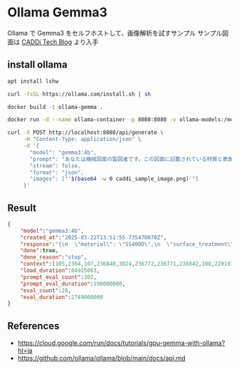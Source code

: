 # Ollama Gemma3

Ollama で Gemma3 をセルフホストして、画像解析を試すサンプル
サンプル図面は [CADDi Tech Blog](https://caddi.tech/2024/12/06/080000) より入手

## install ollama

```sh
apt install lshw 

curl -fsSL https://ollama.com/install.sh | sh
```

```sh
docker build -t ollama-gemma .

docker run -d --name ollama-container -p 8080:8080 -v ollama-models:/models ollama-gemma 
```

```sh
curl -X POST http://localhost:8080/api/generate \
     -H "Content-Type: application/json" \
     -d '{
       "model": "gemma3:4b",
       "prompt": "あなたは機械図面の製図者です。この図面に記載されている材質と表面処理を教えてください。日本語で json 形式で答えてください。",
       "stream": false,
       "format": "json",
       "images": ["'$(base64 -w 0 caddi_sample_image.png)'"]
     }'
```

## Result

```json
{
    "model":"gemma3:4b",
    "created_at":"2025-03-22T13:51:55.735470078Z",
    "response":"{\n  \"material\": \"SS400D\",\n  \"surface_treatment\": \"Melamine coating\"\n}",
    "done":true,
    "done_reason":"stop",
    "context":[105,2364,107,236840,3024,236772,236771,236842,108,229197,102749,239147,189831,238426,239147,237457,3652,236924,8978,239147,183916,68151,29468,107784,237032,52325,49945,237051,113040,15142,236924,94951,237007,8373,236743,36669,237007,238843,19230,15142,236924,106,107,105,4368,107,236782,107,236743,623,10236,1083,623,4033,236812,236771,236771,236796,827,107,236743,623,36593,236779,49085,1083,623,29294,13572,23671,236775,107,236783],"total_duration":3026438808,
    "load_duration":84915063,
    "prompt_eval_count":302,
    "prompt_eval_duration":190000000,
    "eval_count":28,
    "eval_duration":2749000000
}
```

## References

- https://cloud.google.com/run/docs/tutorials/gpu-gemma-with-ollama?hl=ja
- https://github.com/ollama/ollama/blob/main/docs/api.md
